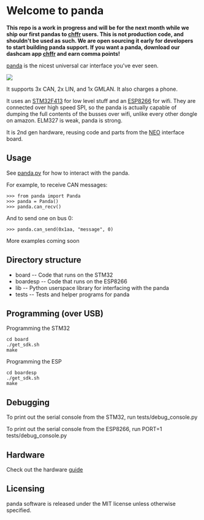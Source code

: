 Welcome to panda
======

**This repo is a work in progress and will be for the next month while we ship our first pandas to [chffr](http://getchffr.com) users. This is not production code, and shouldn't be used as such. We are open sourcing it early for developers to start building panda support. If you want a panda, download our dashcam app [chffr](http://getchffr.com) and earn comma points!**

[panda](http://github.com/commaai/panda) is the nicest universal car interface you've ever seen.

<img src="https://github.com/commaai/panda/blob/master/panda.png">

It supports 3x CAN, 2x LIN, and 1x GMLAN. It also charges a phone.

It uses an [STM32F413](http://www.st.com/en/microcontrollers/stm32f413-423.html?querycriteria=productId=LN2004) for low level stuff and an [ESP8266](https://en.wikipedia.org/wiki/ESP8266) for wifi. They are connected over high speed SPI, so the panda is actually capable of dumping the full contents of the busses over wifi, unlike every other dongle on amazon. ELM327 is weak, panda is strong.

It is 2nd gen hardware, reusing code and parts from the [NEO](https://github.com/commaai/neo) interface board.

Usage
------

See [panda.py](https://github.com/commaai/panda/blob/master/lib/panda.py) for how to interact with the panda.

For example, to receive CAN messages:
```
>>> from panda import Panda
>>> panda = Panda()
>>> panda.can_recv()
```
And to send one on bus 0:
```
>>> panda.can_send(0x1aa, "message", 0)
```
More examples coming soon

Directory structure
------

- board      -- Code that runs on the STM32
- boardesp   -- Code that runs on the ESP8266
- lib        -- Python userspace library for interfacing with the panda
- tests      -- Tests and helper programs for panda

Programming (over USB)
------

Programming the STM32
```
cd board
./get_sdk.sh
make
```

Programming the ESP
```
cd boardesp
./get_sdk.sh
make
```

Debugging
------

To print out the serial console from the STM32, run tests/debug_console.py

To print out the serial console from the ESP8266, run PORT=1 tests/debug_console.py

Hardware
------

Check out the hardware [guide](https://github.com/commaai/panda/blob/master/docs/guide.pdf)

Licensing
------

panda software is released under the MIT license unless otherwise specified.
